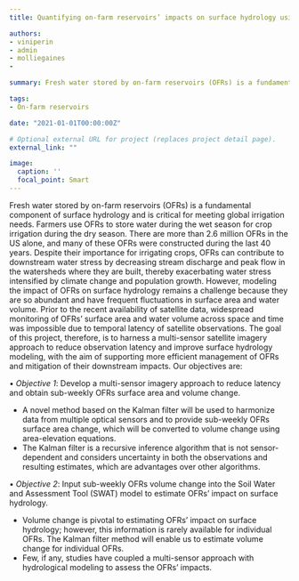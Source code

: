 ```yaml
---
title: Quantifying on-farm reservoirs’ impacts on surface hydrology using a multi-sensor approach

authors:
- viniperin 
- admin
- molliegaines
- 

summary: Fresh water stored by on-farm reservoirs (OFRs) is a fundamental component of surface hydrology and is critical for meeting global irrigation needs. Farmers use OFRs to store water during the wet season for crop irrigation during the dry season. There are more than 2.6 million OFRs in the US alone, and many of these OFRs were constructed during the last 40 years.

tags:
- On-farm reservoirs

date: "2021-01-01T00:00:00Z"

# Optional external URL for project (replaces project detail page).
external_link: ""

image:
  caption: ''
  focal_point: Smart
---
```


Fresh water stored by on-farm reservoirs (OFRs) is a fundamental component of surface hydrology and is critical for meeting global irrigation needs. Farmers use OFRs to store water during the wet season for crop irrigation during the dry season. There are more than 2.6 million OFRs in the US alone, and many of these OFRs were constructed during the last 40 years. Despite their importance for irrigating crops, OFRs can contribute to downstream water stress by decreasing stream discharge and peak flow in the watersheds where they are built, thereby exacerbating water stress intensified by climate change and population growth. However, modeling the impact of OFRs on surface hydrology remains a challenge because they are so abundant and have frequent fluctuations in surface area and water volume. Prior to the recent availability of satellite data, widespread monitoring of OFRs’ surface area and water volume across space and time was impossible due to temporal latency of satellite observations. The goal of this project, therefore, is to harness a multi-sensor satellite imagery approach to reduce observation latency and improve surface hydrology modeling, with the aim of supporting more efficient management of OFRs and mitigation of their downstream impacts. Our objectives are:  

• *Objective 1*: Develop a multi-sensor imagery approach to reduce latency and obtain sub-weekly OFRs surface area and volume change.
  - A novel method based on the Kalman filter will be used to harmonize data from multiple optical sensors and to provide sub-weekly OFRs surface area change, which will be converted to volume change using area-elevation equations.
  - The Kalman filter is a recursive inference algorithm that is not sensor-dependent and considers uncertainty in both the observations and resulting estimates, which are advantages over other algorithms.

• *Objective 2*: Input sub-weekly OFRs volume change into the Soil Water and Assessment Tool (SWAT) model to estimate OFRs’ impact on surface hydrology.
- Volume change is pivotal to estimating OFRs’ impact on surface hydrology; however, this information is rarely available for individual OFRs. The Kalman filter method will enable us to estimate volume change for individual OFRs.
- Few, if any, studies have coupled a multi-sensor approach with hydrological modeling to assess the OFRs’ impacts.

